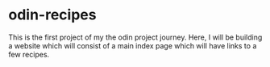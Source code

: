 # odin-recipes
This is the first project of my the odin project journey. Here, I will be building a website which will consist of a main index page which will have links to a few recipes.